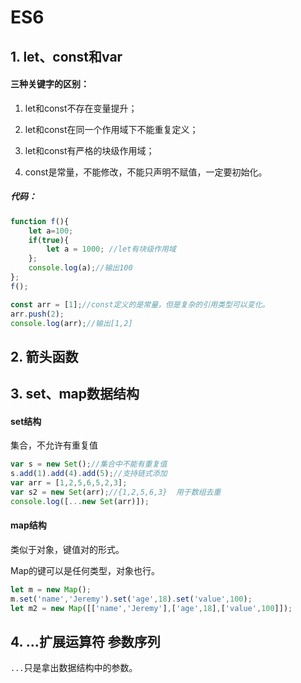 

# ES6

## 1. let、const和var

#### 三种关键字的区别：

1. let和const不存在变量提升；
2. let和const在同一个作用域下不能重复定义；
3. let和const有严格的块级作用域；

4. const是常量，不能修改，不能只声明不赋值，一定要初始化。

##### 代码：

```js
function f(){
    let a=100;
    if(true){
        let a = 1000; //let有块级作用域
    };
    console.log(a);//输出100
};
f();

const arr = [1];//const定义的是常量，但是复杂的引用类型可以变化。
arr.push(2);
console.log(arr);//输出[1,2]
```

## 2. 箭头函数









## 3. set、map数据结构

#### set结构

集合，不允许有重复值

```js
var s = new Set();//集合中不能有重复值
s.add(1).add(4).add(5);//支持链式添加
var arr = [1,2,5,6,5,2,3];
var s2 = new Set(arr);//{1,2,5,6,3}  用于数组去重
console.log([...new Set(arr)]);
```

#### map结构

类似于对象，键值对的形式。

Map的键可以是任何类型，对象也行。

```js
let m = new Map();
m.set('name','Jeremy').set('age',18).set('value',100);
let m2 = new Map([['name','Jeremy'],['age',18],['value',100]]);
```

## 4. ...扩展运算符 参数序列

`...`只是拿出数据结构中的参数。